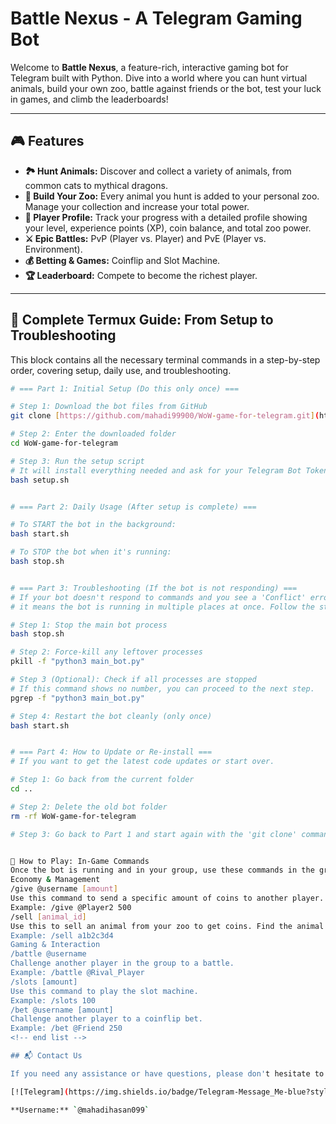# Battle Nexus - A Telegram Gaming Bot

Welcome to **Battle Nexus**, a feature-rich, interactive gaming bot for Telegram built with Python. Dive into a world where you can hunt virtual animals, build your own zoo, battle against friends or the bot, test your luck in games, and climb the leaderboards!

---

## 🎮 Features

* **🏞️ Hunt Animals:** Discover and collect a variety of animals, from common cats to mythical dragons.
* **🐾 Build Your Zoo:** Every animal you hunt is added to your personal zoo. Manage your collection and increase your total power.
* **👤 Player Profile:** Track your progress with a detailed profile showing your level, experience points (XP), coin balance, and total zoo power.
* **⚔️ Epic Battles:** PvP (Player vs. Player) and PvE (Player vs. Environment).
* **💰 Betting & Games:** Coinflip and Slot Machine.
* **🏆 Leaderboard:** Compete to become the richest player.

---

## 🚀 Complete Termux Guide: From Setup to Troubleshooting

This block contains all the necessary terminal commands in a step-by-step order, covering setup, daily use, and troubleshooting.

```bash
# === Part 1: Initial Setup (Do this only once) ===

# Step 1: Download the bot files from GitHub
git clone [https://github.com/mahadi99900/WoW-game-for-telegram.git](https://github.com/mahadi99900/WoW-game-for-telegram.git)

# Step 2: Enter the downloaded folder
cd WoW-game-for-telegram

# Step 3: Run the setup script
# It will install everything needed and ask for your Telegram Bot Token.
bash setup.sh


# === Part 2: Daily Usage (After setup is complete) ===

# To START the bot in the background:
bash start.sh

# To STOP the bot when it's running:
bash stop.sh


# === Part 3: Troubleshooting (If the bot is not responding) ===
# If your bot doesn't respond to commands and you see a 'Conflict' error in the terminal,
# it means the bot is running in multiple places at once. Follow the steps below to fix it.

# Step 1: Stop the main bot process
bash stop.sh

# Step 2: Force-kill any leftover processes
pkill -f "python3 main_bot.py"

# Step 3 (Optional): Check if all processes are stopped
# If this command shows no number, you can proceed to the next step.
pgrep -f "python3 main_bot.py"

# Step 4: Restart the bot cleanly (only once)
bash start.sh


# === Part 4: How to Update or Re-install ===
# If you want to get the latest code updates or start over.

# Step 1: Go back from the current folder
cd ..

# Step 2: Delete the old bot folder
rm -rf WoW-game-for-telegram

# Step 3: Go back to Part 1 and start again with the 'git clone' command.


​💬 How to Play: In-Game Commands
​Once the bot is running and in your group, use these commands in the group chat.
​Economy & Management
​/give @username [amount]
​Use this command to send a specific amount of coins to another player.
​Example: /give @Player2 500
​/sell [animal_id]
​Use this to sell an animal from your zoo to get coins. Find the animal's ID in your /zoo.
​Example: /sell a1b2c3d4
​Gaming & Interaction
​/battle @username
​Challenge another player in the group to a battle.
​Example: /battle @Rival_Player
​/slots [amount]
​Use this command to play the slot machine.
​Example: /slots 100
​/bet @username [amount]
​Challenge another player to a coinflip bet.
​Example: /bet @Friend 250
​<!-- end list -->

## 📬 Contact Us

If you need any assistance or have questions, please don't hesitate to reach out to us via Telegram.

[![Telegram](https://img.shields.io/badge/Telegram-Message_Me-blue?style=for-the-badge&logo=telegram)](https://t.me/mahadihasan099)

**Username:** `@mahadihasan099`